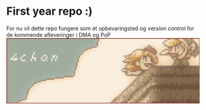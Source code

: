 # First year repo :)
For nu vil dette repo fungere som et opbevaringsted og version control for de kommende afleveringer i DMA og PoP
![4chan](https://github.com/sofusbjorn/codeWithSofus/raw/master/markdownImgs/4chan.png "Welcome")